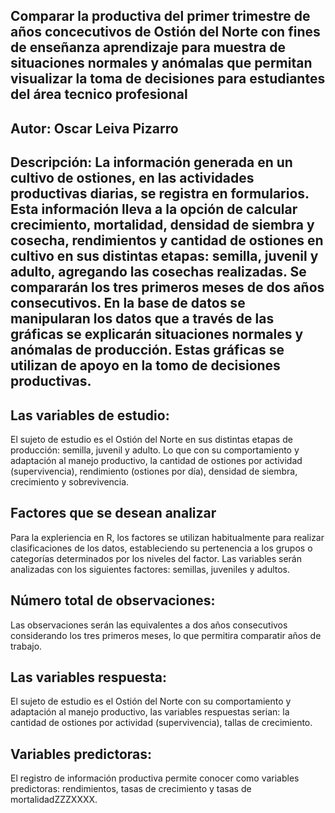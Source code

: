 ## Comparar la productiva del primer trimestre de años concecutivos de Ostión del Norte con fines de enseñanza aprendizaje para muestra de situaciones normales y anómalas que permitan visualizar la toma de decisiones para estudiantes del área tecnico profesional   

## Autor: Oscar Leiva Pizarro

## Descripción: La información generada en un cultivo de ostiones, en las actividades productivas diarias, se registra en formularios. Esta información lleva a la opción de calcular crecimiento, mortalidad, densidad de siembra y cosecha, rendimientos y cantidad de ostiones en cultivo en sus distintas etapas: semilla, juvenil y adulto, agregando las cosechas realizadas. Se compararán los tres primeros meses de dos años consecutivos. En la base de datos se manipularan los datos que a través de las gráficas se explicarán situaciones normales y anómalas de producción. Estas gráficas se utilizan de apoyo en la tomo de decisiones productivas.
## Las variables de estudio:
El sujeto de estudio es el Ostión del Norte en sus distintas etapas de producción: semilla, juvenil y adulto. Lo que con su comportamiento y adaptación al manejo productivo, la cantidad de ostiones por actividad (supervivencia), rendimiento (ostiones por día), densidad de siembra, crecimiento y sobrevivencia.
## Factores que se desean analizar
Para la expleriencia en R, los factores se utilizan habitualmente para realizar clasificaciones de los datos, estableciendo su pertenencia a los grupos o categorías determinados por los niveles del factor. Las variables serán analizadas con los siguientes factores: semillas, juveniles y adultos.
## Número total de observaciones:
Las observaciones serán las equivalentes a dos años consecutivos considerando los tres primeros meses, lo que permitira comparatir años de trabajo.
## Las variables respuesta:
El sujeto de estudio es el Ostión del Norte con su comportamiento y adaptación al manejo productivo, las variables respuestas serian: la cantidad de ostiones por actividad (supervivencia), tallas de crecimiento.
## Variables predictoras:
El registro de información productiva permite conocer como variables predictoras: rendimientos, tasas de crecimiento y tasas de mortalidadZZZXXXX.
